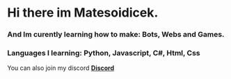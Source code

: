 # Hi there im Matesoidicek.

### And Im curently learning how to make: Bots, Webs and Games.

### Languages I learning: Python, Javascript, C#, Html, Css 

You can also join my discord **[Discord](https://discord.gg/gUnQnczTES)**
